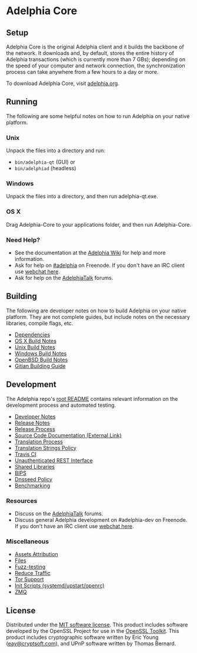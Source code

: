 Adelphia Core
=============

Setup
---------------------
Adelphia Core is the original Adelphia client and it builds the backbone of the network. It downloads and, by default, stores the entire history of Adelphia transactions (which is currently more than 7 GBs); depending on the speed of your computer and network connection, the synchronization process can take anywhere from a few hours to a day or more.

To download Adelphia Core, visit [adelphia.org](https://adelphia.org).

Running
---------------------
The following are some helpful notes on how to run Adelphia on your native platform.

### Unix

Unpack the files into a directory and run:

- `bin/adelphia-qt` (GUI) or
- `bin/adelphiad` (headless)

### Windows

Unpack the files into a directory, and then run adelphia-qt.exe.

### OS X

Drag Adelphia-Core to your applications folder, and then run Adelphia-Core.

### Need Help?

* See the documentation at the [Adelphia Wiki](https://adelphia.info/)
for help and more information.
* Ask for help on [#adelphia](http://webchat.freenode.net?channels=adelphia) on Freenode. If you don't have an IRC client use [webchat here](http://webchat.freenode.net?channels=adelphia).
* Ask for help on the [AdelphiaTalk](https://adelphiatalk.io/) forums.

Building
---------------------
The following are developer notes on how to build Adelphia on your native platform. They are not complete guides, but include notes on the necessary libraries, compile flags, etc.

- [Dependencies](dependencies.md)
- [OS X Build Notes](build-osx.md)
- [Unix Build Notes](build-unix.md)
- [Windows Build Notes](build-windows.md)
- [OpenBSD Build Notes](build-openbsd.md)
- [Gitian Building Guide](gitian-building.md)

Development
---------------------
The Adelphia repo's [root README](/README.md) contains relevant information on the development process and automated testing.

- [Developer Notes](developer-notes.md)
- [Release Notes](release-notes.md)
- [Release Process](release-process.md)
- [Source Code Documentation (External Link)](https://dev.visucore.com/adelphia/doxygen/)
- [Translation Process](translation_process.md)
- [Translation Strings Policy](translation_strings_policy.md)
- [Travis CI](travis-ci.md)
- [Unauthenticated REST Interface](REST-interface.md)
- [Shared Libraries](shared-libraries.md)
- [BIPS](bips.md)
- [Dnsseed Policy](dnsseed-policy.md)
- [Benchmarking](benchmarking.md)

### Resources
* Discuss on the [AdelphiaTalk](https://adelphiatalk.io/) forums.
* Discuss general Adelphia development on #adelphia-dev on Freenode. If you don't have an IRC client use [webchat here](http://webchat.freenode.net/?channels=adelphia-dev).

### Miscellaneous
- [Assets Attribution](assets-attribution.md)
- [Files](files.md)
- [Fuzz-testing](fuzzing.md)
- [Reduce Traffic](reduce-traffic.md)
- [Tor Support](tor.md)
- [Init Scripts (systemd/upstart/openrc)](init.md)
- [ZMQ](zmq.md)

License
---------------------
Distributed under the [MIT software license](/COPYING).
This product includes software developed by the OpenSSL Project for use in the [OpenSSL Toolkit](https://www.openssl.org/). This product includes
cryptographic software written by Eric Young ([eay@cryptsoft.com](mailto:eay@cryptsoft.com)), and UPnP software written by Thomas Bernard.
